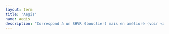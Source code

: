 ```yaml
---
layout: term
title: 'Aegis'
name: aegis
description: "Correspond à un SHVR (bouclier) mais en amélioré (voir <a href=\"#sh\">SH</a> et <a href=\"#vr\">VR</a>)."
---
```

